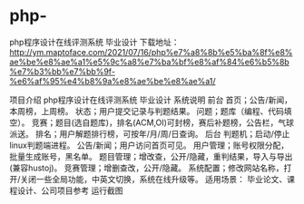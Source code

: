# php-
php程序设计在线评测系统  毕业设计
下载地址：http://ym.maptoface.com/2021/07/16/php%e7%a8%8b%e5%ba%8f%e8%ae%be%e8%ae%a1%e5%9c%a8%e7%ba%bf%e8%af%84%e6%b5%8b%e7%b3%bb%e7%bb%9f-%e6%af%95%e4%b8%9a%e8%ae%be%e8%ae%a1/


项目介绍
php程序设计在线评测系统 毕业设计
系统说明
前台
首页；公告/新闻，本周榜，上周榜。
状态；用户提交记录与判题结果。
问题；题库（编程、代码填空）。
竞赛；题目(选自题库)，排名(ACM,OI)可封榜，赛后补题榜，公告栏，气球派送。
排名；用户解题排行榜，可按年/月/周/日查询。
后台
判题机；启动/停止linux判题端进程。
公告/新闻；用户访问首页可见。
用户管理；账号权限分配，批量生成账号，黑名单。
题目管理；增改查，公开/隐藏，重判结果，导入与导出(兼容hustoj)。
竞赛管理；增删查改，公开/隐藏。
系统配置；修改网站名称，打开/关闭一些全局功能，中英文切换，系统在线升级等。
适用场景：
毕业论文、课程设计、公司项目参考
运行截图


























